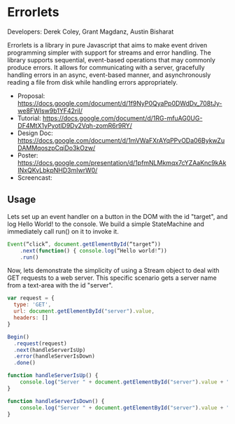 # Errorlets
Developers: Derek Coley, Grant Magdanz, Austin Bisharat

Errorlets is a library in pure Javascript that aims to make event driven programming simpler with support for streams and error handling.
The library supports sequential, event-based operations that may commonly produce errors. It allows for communicating with a server, gracefully handling errors in an async, event-based manner, and asynchronously reading a file from disk while handling errors appropriately.

- Proposal: https://docs.google.com/document/d/1f9NyP0QyaPp0DWdDv_708tJy-we8FWIsw9b1YF42riI/
- Tutorial: https://docs.google.com/document/d/1RG-mfuAG0UG-DF4MtX1yPyotlD9Dy2Vqh-zomR6r9RY/
- Design Doc: https://docs.google.com/document/d/1mVWaFXrAYqPPvODa06BykwZuDAMMqoszpCqiDo3kOzw/
- Poster: https://docs.google.com/presentation/d/1pfmNLMkmqx7cYZAaKnc9kAkINxQKvLbkpNHD3mIwrW0/
- Screencast:

## Usage
Lets set up an event handler on a button in the DOM with the id "target", and log Hello World! to the console.
We build a simple StateMachine and immediately call run() on it to invoke it.
```javascript
Event(“click”, document.getElementById(“target”))
	.next(function() { console.log(“Hello world!”))
	.run()
```
Now, lets demonstrate the simplicity of using a Stream object to deal with GET requests to a web server. This specific scenario gets a server name from a text-area with the id "server".
```javascript
var request = {
  type: 'GET',
  url: document.getElementById("server").value,
  headers: []
}

Begin()
  .request(request)
  .next(handleServerIsUp)
  .error(handleServerIsDown)
  .done()

function handleServerIsUp() {
    console.log("Server " + document.getElementById("server").value + " is up :)"); 
}

function handleServerIsDown() {
    console.log("Server " + document.getElementById("server").value + " is down :("); 
}
```
